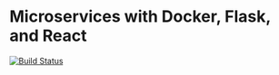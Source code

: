 # Microservices with Docker, Flask, and React

[![Build Status](https://travis-ci.org/testdrivenio/testdriven-app-2.4.svg?branch=master)](https://travis-ci.org/testdrivenio/testdriven-app-2.4)
